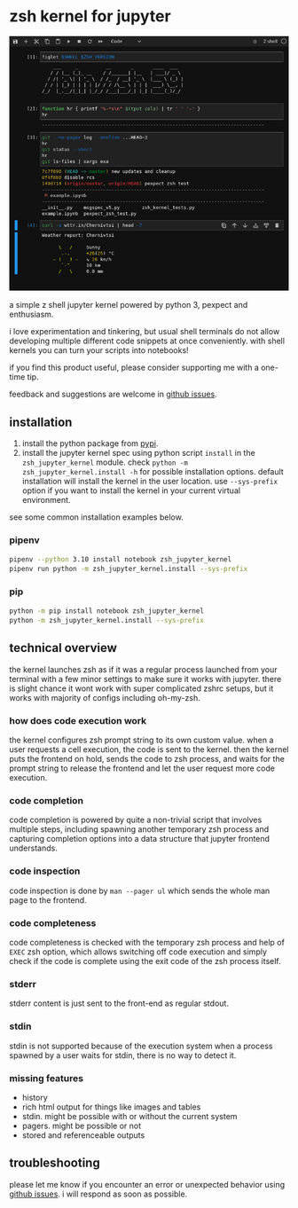 # zsh kernel for jupyter

![screenshot](misc/example.png)

a simple z shell jupyter kernel powered by python 3, pexpect and enthusiasm.

i love experimentation and tinkering, but usual shell terminals do not allow developing multiple different code snippets at once conveniently.
with shell kernels you can turn your scripts into notebooks!

if you find this product useful, please consider supporting me with a one-time tip.

feedback and suggestions are welcome in [github issues](https://github.com/dan-oak/zsh-jupyter-kernel/issues).

## installation

1. install the python package from [pypi](https://pypi.org/project/zsh-jupyter-kernel/).
2. install the jupyter kernel spec using python script `install` in the `zsh_jupyter_kernel` module.
   check `python -m zsh_jupyter_kernel.install -h` for possible installation options.
   default installation will install the kernel in the user location.
   use `--sys-prefix` option if you want to install the kernel in your current virtual environment.

see some common installation examples below.

### pipenv

```sh
pipenv --python 3.10 install notebook zsh_jupyter_kernel
pipenv run python -m zsh_jupyter_kernel.install --sys-prefix
```

### pip

```sh
python -m pip install notebook zsh_jupyter_kernel
python -m zsh_jupyter_kernel.install --sys-prefix
```

## technical overview

the kernel launches zsh as if it was a regular process launched from your terminal with a few minor settings to make sure it works with jupyter. there is slight chance it wont work with super complicated zshrc setups, but it works with majority of configs including oh-my-zsh.

### how does code execution work

the kernel configures zsh prompt string to its own custom value.
when a user requests a cell execution, the code is sent to the kernel.
then the kernel puts the frontend on hold, sends the code to zsh process, and waits for the prompt string to release the frontend and let the user request more code execution.

### code completion

code completion is powered by quite a non-trivial script that involves multiple steps, including spawning another temporary zsh process and capturing completion options into a data structure that jupyter frontend understands.

### code inspection

code inspection is done by `man --pager ul` which sends the whole man page to the frontend.

### code completeness

code completeness is checked with the temporary zsh process and help of `EXEC` zsh option, which allows switching off code execution and simply check if the code is complete using the exit code of the zsh process itself.

### stderr

stderr content is just sent to the front-end as regular stdout.

### stdin

stdin is not supported because of the execution system when a process spawned by a user waits for stdin, there is no way to detect it.

### missing features

- history
- rich html output for things like images and tables
- stdin. might be possible with or without the current system
- pagers. might be possible or not
- stored and referenceable outputs

## troubleshooting

please let me know if you encounter an error or unexpected behavior using [github issues](https://github.com/dan-oak/zsh-jupyter-kernel/issues).
i will respond as soon as possible.
